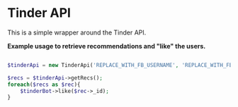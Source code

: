# Tinder API
This is a simple wrapper around the Tinder API.

**Example usage to retrieve recommendations and "like" the users.**

````php

$tinderApi = new TinderApi('REPLACE_WITH_FB_USERNAME', 'REPLACE_WITH_FB_TOKEN');

$recs = $tinderApi->getRecs();
foreach($recs as $rec){
    $tinderBot->like($rec->_id);
}

````
